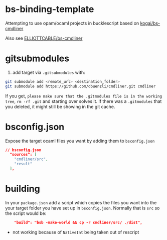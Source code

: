 # bs-binding-template

Attempting to use opam/ocaml projects in bucklescript based on [kogai/bs-cmdliner](https://github.com/kogai/bs-cmdliner)

Also see [ELLIOTTCABLE/bs-cmdliner](https://github.com/ELLIOTTCABLE/bs-cmdliner)

# gitsubmodules
1. add target via `.gitsubmodules` with:
```bash
git submodule add <remote_url> <destination_folder>
git submodule add https://github.com/dbuenzli/cmdliner.git cmdliner
```

If you get, `please make sure that the .gitmodules file is in the working tree`, `rm -rf .git` and starting over solves it. If there was a `.gitmodules` that you deleted, it might still be showing in the git cache.

# bsconfig.json

Expose the target ocaml files you want by adding them to `bsconfig.json`

```json
// bsconfig.json
  "sources": [
    "cmdliner/src",
    "result"
  ],

```

# building

In your `package.json` add a script which copies the files you want into the your target folder you have set up in `bsconfig.json`. Normally that is `src` so the script would be:

```json
    "build": "bsb -make-world && cp -r cmdliner/src/ ./dist",
```

- not working because of `NativeInt` being taken out of rescript
